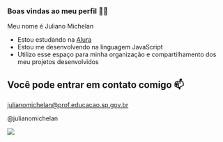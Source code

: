 ### Boas vindas ao meu perfil 💙💙

Meu nome é Juliano Michelan

- Estou estudando na [Alura](https://www.alura.com.br)
- Estou me desenvolvendo na linguagem JavaScript
- Utilizo esse espaço para minha organização e compartilhamento dos meu projetos desenvolvidos

## Você pode entrar em contato comigo 📫

julianomichelan@prof.educacao.sp.gov.br

@julianomichelan

![](https://media1.tenor.com/m/qjHNf07q9B4AAAAC/mortal-kombat-kitana.gif)
